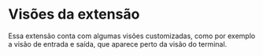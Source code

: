 # Visões da extensão

Essa extensão conta com algumas visões customizadas, como por exemplo a visão de entrada e saída, que aparece perto da visão do terminal.
